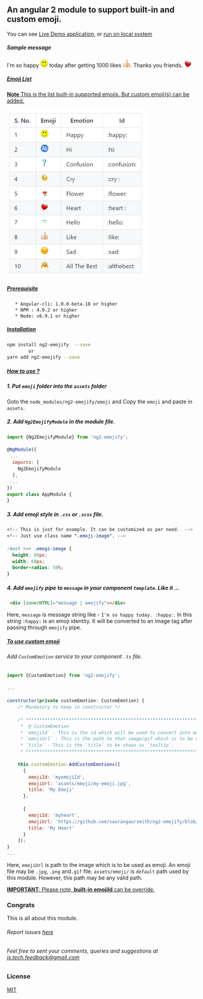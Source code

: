 ## An angular 2 module to support built-in and custom emoji.

You can see [Live Demo application](https://ng2-emojify-example.firebaseapp.com), or [run on local system](https://github.com/sauravgaursmith/ng2-emojify-example/blob/master/README.md)

<!-- ![alt snapshot](./emoji/dance.png) -->
##### Sample message 

I'm so happy <img src="./emoji/happy.png" alt = "😊" width="20"> today after getting 1000 likes <img src="./emoji/like.png" alt="👍" width="20">. Thanks you friends. <img src="./emoji/heart.png" alt="❤❤" width="20">

##### [Emoji List](#)

[<b>Note</b> This is the list built-in supported emojis. But custom emoji(s) can be added.]()

![alt snapshot](./emoji-table.png)

<!-- | S. No. | Emoji                                        | Emotion     | Id          |
|--------|----------------------------------------------|-------------|-------------|
| 1      |   <img src="emoji/happy.png" width="20">     | Happy       | :happy:     |
| 2      |   <img src="emoji/hi.png" width="20">        | Hi          | :hi:        |
| 3      |   <img src="emoji/confusion.png" width="20"> | Confusion   | :confusion: |
| 4      |   <img src="emoji/cry.png" width="20">       | Cry         | :cry :      |
| 5      |   <img src="emoji/flower.png" width="20">    | Flower      | :flower:    |
| 6      |   <img src="emoji/heart.png" width="20">     | Heart       | :heart :    |
| 7      |   <img src="emoji/hello.png" width="20">     | Hello       | :hello:     |
| 8      |   <img src="emoji/like.png" width="20">      | Like        | :like:      |
| 9      |   <img src="emoji/sad.png" width="20">       | Sad         | :sad:       |
| 10     |   <img src="emoji/althebest.png" width="20"> | All The Best| :althebest: | -->

##### [Prerequisite](#) 
       * Angular-cli: 1.0.0-beta.18 or higher
       * NPM : 4.0.2 or higher
       * Node: v6.9.1 or higher

##### [Installation](#)
```sh
npm install ng2-emojify  --save
        or
yarn add ng2-emojify --save
```

##### [How to use ?](#)

##### 1. Put `emoji` folder into the `assets` folder
Goto the `node_modules/ng2-emojify/emoji` and Copy the `emoji` and paste in `assets`.

##### 2. Add `Ng2EmojifyModule` in the module file.

```js
import {Ng2EmojifyModule} from 'ng2-emojify';

@NgModule({
 ...
  imports: [
    Ng2EmojifyModule
  ],
 ...
})
export class AppModule {
}

```

##### 3. Add emoji style in `.css` or `.scss` file.
```css
<!-- This is just for example. It can be customized as per need.  -->
<!-- Just use class name ".emoji-image". -->

:host >>> .emogi-image {
  height: 60px;
  width: 60px;
  border-radius: 50%;
}

```


##### 4. Add `emojify` pipe to `message` in your component `template`. Like it ...

```html
 <div [innerHTML]="message | emojify"></div>
```
 
 Here, `message` is message string like - `I'm so happy today. :happy:`. In this string `:happy:`
 is an emoji identity. It will be converted to an image tag after passing through `emojify` pipe.


 
##### [To use custom emoji](#)

###### Add `CustomEmotion` service to your component `.ts` file. 

```js
import {CustomEmotion} from 'ng2-emojify';

...

constructor(private customEmotion: CustomEmotion) {
    /* Mandatory to keep in constructor */
    
    /* ***************************************************************************
     *  @ CustomEmotion
     * `emojiId` - This is the id which will be used to convert into emoji.
     * `emojiUrl` - This is the path to that image/gif which is to be used as emoji.
     * `title` - This is the `title` to be shown as `tooltip`.
     * *************************************************************************** */
     
    this.customEmotion.AddCustomEmotions([
      {
        emojiId: 'myemojiId',
        emojiUrl: 'assets/emoji/my-emoji.jpg',
        title: 'My Emoji'
      },

      {
        emojiId: 'myheart',
        emojiUrl: 'https://github.com/sauravgaursmith/ng2-emojify/blob/master/emoji/heart.jpg',
        title: 'My Heart'
      }
    ]);
}
...
```
Here, `emojiUrl` is path to the image which is to be used as emoji. An emoji file may be `.jpg`, `.png` and`.gif` file. `assets/emoji/` is `default` path used by this module. However, this path may be any valid path.

[<b>IMPORTANT</b>: Please note, <b>built-in emojiId</b> can be override.]()

### Congrats
This is all about this module.

###### Report issues [here](https://github.com/sauravgaursmith/ng2-emojify/issues)
###### Feel free to sent your comments, queries and suggestions at [js.tech.feedback@gmail.com](mailto:js.tech.feedback@gmail.com)

### License

[MIT](LICENSE)
